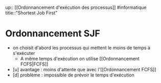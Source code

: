 up:: [[Ordonnancement d'exécution des processus]]
#informatique 
title::"Shortest Job First"
# Ordonnancement SJF

 - on choisit d'abord les processus qui mettent le moins de temps à s'exécuter
     - A même temps d'exécution on utilise [[Ordonnancement FCFS|FCFS]]
 - [u] avantage : moins d'attente que avec l'[[Ordonnancement FCFS]]
 - [d] problème : impossible de prévoir le temps d'exécution
